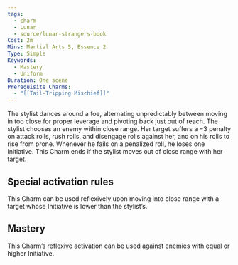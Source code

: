 ```yaml
---
tags:
  - charm
  - Lunar
  - source/lunar-strangers-book
Cost: 2m
Mins: Martial Arts 5, Essence 2
Type: Simple
Keywords:
  - Mastery
  - Uniform
Duration: One scene
Prerequisite Charms:
  - "[[Tail-Tripping Mischief]]"
---
```

The stylist dances around a foe, alternating unpredictably between moving in too close for proper leverage and pivoting back just out of reach.
The stylist chooses an enemy within close range. Her target suffers a −3 penalty on attack rolls, rush rolls, and disengage rolls against her, and on his rolls to rise from prone.
Whenever he fails on a penalized roll, he loses one Initiative.
This Charm ends if the stylist moves out of close range with her target.


## Special activation rules

This Charm can be used reflexively upon moving into close range with a target whose Initiative is lower than the stylist’s.

## Mastery
This Charm’s reflexive activation can be used against enemies with equal or higher Initiative.